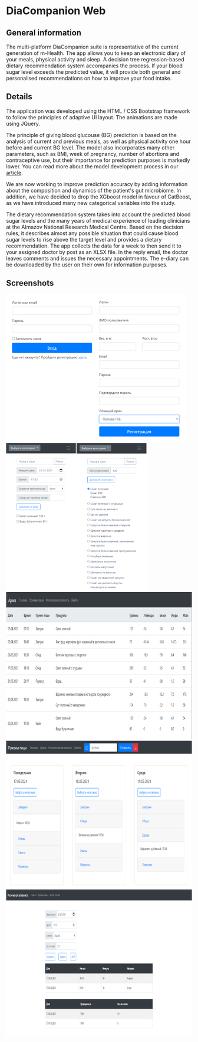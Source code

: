 # DiaCompanion Web

## General information

The multi-platform DiaCompanion suite is representative of the current generation of m-Health. The app allows you to keep an electronic diary of your meals, physical activity and sleep. A decision tree regression-based dietary recommendation system accompanies the process. If your blood sugar level exceeds the predicted value, it will provide both general and personalised recommendations on how to improve your food intake.

## Details
The application was developed using the HTML / CSS Bootstrap framework to follow the principles of adaptive UI layout. The animations are made using JQuery.

The principle of giving blood glucouse (BG) prediction is based on the analysis of current and previous meals, as well as physical activity one hour before and current BG level. The model also incorporates many other parameters, such as BMI, week of pregnancy, number of abortions and contraceptive use, but their importance for prediction purposes is markedly lower. You can read more about the model development process in our [article](https://ieeexplore.ieee.org/document/9281297/metrics#metrics). 

We are now working to improve prediction accuracy by adding information about the composition and dynamics of the patient's gut microbiome. In addition, we have decided to drop the XGboost model in favour of CatBoost, as we have introduced many new categorical variables into the study.

The dietary recommendation system takes into account the predicted blood sugar levels and the many years of medical experience of leading clinicians at the Almazov National Research Medical Centre. Based on the decision rules, it describes almost any possible situation that could cause blood sugar levels to rise above the target level and provides a dietary recommendation. The app collects the data for a week to then send it to your assigned doctor by post as an XLSX file. In the reply email, the doctor leaves comments and issues the necessary appointments. The e-diary can be downloaded by the user on their own for information purposes.

## Screenshots
<div>
<img src="https://github.com/artemisak/DiaComapnion_Web/blob/main/Screenshots/1.png" style='height: 25rem;'>
<img src="https://github.com/artemisak/DiaComapnion_Web/blob/main/Screenshots/2.png" style='height: 25rem;'>
<img src="https://github.com/artemisak/DiaComapnion_Web/blob/main/Screenshots/3.png" style='height: 25rem;'>
<img src="https://github.com/artemisak/DiaComapnion_Web/blob/main/Screenshots/4.png" style='height: 25rem;'>
<img src="https://github.com/artemisak/DiaComapnion_Web/blob/main/Screenshots/5.png" style='height: 25rem;'>
</div>
